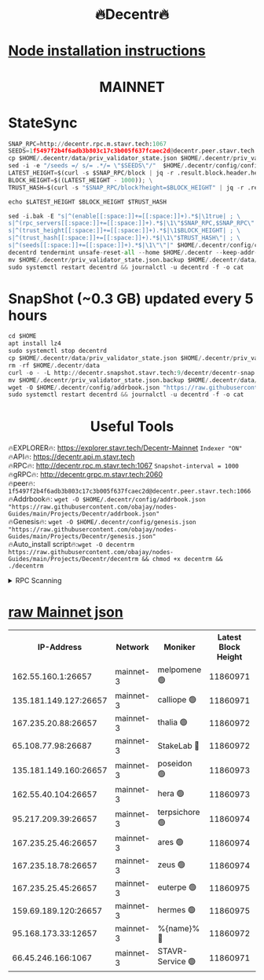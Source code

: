 <h1 align="center"> 🔥Decentr🔥</h1>

[Node installation instructions](https://github.com/obajay/nodes-Guides/tree/main/Projects/Decentr)
=
<h1 align="center"> MAINNET</h1>

# StateSync
```python
SNAP_RPC=http://decentr.rpc.m.stavr.tech:1067
SEEDS=1f5497f2b4f6adb3b803c17c3b005f637fcaec2d@decentr.peer.stavr.tech:1066
cp $HOME/.decentr/data/priv_validator_state.json $HOME/.decentr/priv_validator_state.json.backup
sed -i -e "/seeds =/ s/= .*/= \"$SEEDS\"/"  $HOME/.decentr/config/config.toml
LATEST_HEIGHT=$(curl -s $SNAP_RPC/block | jq -r .result.block.header.height); \
BLOCK_HEIGHT=$((LATEST_HEIGHT - 1000)); \
TRUST_HASH=$(curl -s "$SNAP_RPC/block?height=$BLOCK_HEIGHT" | jq -r .result.block_id.hash)

echo $LATEST_HEIGHT $BLOCK_HEIGHT $TRUST_HASH

sed -i.bak -E "s|^(enable[[:space:]]+=[[:space:]]+).*$|\1true| ; \
s|^(rpc_servers[[:space:]]+=[[:space:]]+).*$|\1\"$SNAP_RPC,$SNAP_RPC\"| ; \
s|^(trust_height[[:space:]]+=[[:space:]]+).*$|\1$BLOCK_HEIGHT| ; \
s|^(trust_hash[[:space:]]+=[[:space:]]+).*$|\1\"$TRUST_HASH\"| ; \
s|^(seeds[[:space:]]+=[[:space:]]+).*$|\1\"\"|" $HOME/.decentr/config/config.toml
decentrd tendermint unsafe-reset-all --home $HOME/.decentr --keep-addr-book
mv $HOME/.decentr/priv_validator_state.json.backup $HOME/.decentr/data/priv_validator_state.json
sudo systemctl restart decentrd && journalctl -u decentrd -f -o cat
```
# SnapShot (~0.3 GB) updated every 5 hours
```python
cd $HOME
apt install lz4
sudo systemctl stop decentrd
cp $HOME/.decentr/data/priv_validator_state.json $HOME/.decentr/priv_validator_state.json.backup
rm -rf $HOME/.decentr/data
curl -o - -L http://decentr.snapshot.stavr.tech:9/decentr/decentr-snap.tar.lz4 | lz4 -c -d - | tar -x -C $HOME/.decentr --strip-components 2
mv $HOME/.decentr/priv_validator_state.json.backup $HOME/.decentr/data/priv_validator_state.json
wget -O $HOME/.decentr/config/addrbook.json "https://raw.githubusercontent.com/obajay/nodes-Guides/main/Projects/Decentr/addrbook.json"
sudo systemctl restart decentrd && journalctl -u decentrd -f -o cat
```

 <h1 align="center"> Useful Tools</h1>

🔥EXPLORER🔥:     https://explorer.stavr.tech/Decentr-Mainnet        `Indexer "ON"` \
🔥API🔥:          https://decentr.api.m.stavr.tech \
🔥RPC🔥:          http://decentr.rpc.m.stavr.tech:1067              `Snapshot-interval = 1000` \
🔥gRPC🔥:         http://decentr.grpc.m.stavr.tech:2060 \
🔥peer🔥:         `1f5497f2b4f6adb3b803c17c3b005f637fcaec2d@decentr.peer.stavr.tech:1066` \
🔥Addrbook🔥:  `wget -O $HOME/.decentr/config/addrbook.json "https://raw.githubusercontent.com/obajay/nodes-Guides/main/Projects/Decentr/addrbook.json"` \
🔥Genesis🔥:  `wget -O $HOME/.decentr/config/genesis.json "https://raw.githubusercontent.com/obajay/nodes-Guides/main/Projects/Decentr/genesis.json"` \
🔥Auto_install script🔥:`wget -O decentrm https://raw.githubusercontent.com/obajay/nodes-Guides/main/Projects/Decentr/decentrm && chmod +x decentrm && ./decentrm`

<details>
<summary>RPC Scanning</summary>

<h2 align="center"> We scan nodes in real time every 4 hours. And we provide the final result of RPC endpoints.
We cannot influence the operation of these nodes in any way. </h2>


```python
If Voting Power is higher than 0 --> then the Node is a validator of the network and may be subject to attack and be a potential threat to the chain.
```
```python
We marked such validators with a red symbol
```

</details>

[raw Mainnet json](https://rpc-check.decentrm.stavr.tech/decentrm/rpc-decentrm-result.json)
=



<table><tr><th>IP-Address</th><th>Network</th><th>Moniker</th><th>Latest Block Height</th><th>Earliest Block Height</th><th>Catching Up</th><th>Tx Index</th><th>Voting Power</th><th>Scan Time</th></tr><tr><td>162.55.160.1:26657</td><td>mainnet-3</td><td>melpomene 🟢</td><td>11860971</td><td>1688950</td><td>False</td><td>on</td><td>0</td><td>2023-12-07T16:49:24.125028125UTC</td></tr><tr><td>135.181.149.127:26657</td><td>mainnet-3</td><td>calliope 🟢</td><td>11860971</td><td>1688950</td><td>False</td><td>on</td><td>0</td><td>2023-12-07T16:49:24.476441376UTC</td></tr><tr><td>167.235.20.88:26657</td><td>mainnet-3</td><td>thalia 🟢</td><td>11860972</td><td>1688950</td><td>False</td><td>on</td><td>0</td><td>2023-12-07T16:49:30.501116295UTC</td></tr><tr><td>65.108.77.98:26687</td><td>mainnet-3</td><td>StakeLab 🔴</td><td>11860972</td><td>1688950</td><td>False</td><td>on</td><td>5264140</td><td>2023-12-07T16:49:30.854642051UTC</td></tr><tr><td>135.181.149.160:26657</td><td>mainnet-3</td><td>poseidon 🟢</td><td>11860973</td><td>1688950</td><td>False</td><td>on</td><td>0</td><td>2023-12-07T16:49:33.516656946UTC</td></tr><tr><td>162.55.40.104:26657</td><td>mainnet-3</td><td>hera 🟢</td><td>11860973</td><td>1688950</td><td>False</td><td>on</td><td>0</td><td>2023-12-07T16:49:35.803234025UTC</td></tr><tr><td>95.217.209.39:26657</td><td>mainnet-3</td><td>terpsichore 🟢</td><td>11860974</td><td>1688950</td><td>False</td><td>on</td><td>0</td><td>2023-12-07T16:49:38.254423713UTC</td></tr><tr><td>167.235.25.46:26657</td><td>mainnet-3</td><td>ares 🟢</td><td>11860974</td><td>1688950</td><td>False</td><td>on</td><td>0</td><td>2023-12-07T16:49:42.660365393UTC</td></tr><tr><td>167.235.18.78:26657</td><td>mainnet-3</td><td>zeus 🟢</td><td>11860974</td><td>1688950</td><td>False</td><td>on</td><td>0</td><td>2023-12-07T16:49:42.920245308UTC</td></tr><tr><td>167.235.25.45:26657</td><td>mainnet-3</td><td>euterpe 🟢</td><td>11860975</td><td>1688950</td><td>False</td><td>on</td><td>0</td><td>2023-12-07T16:49:45.223674529UTC</td></tr><tr><td>159.69.189.120:26657</td><td>mainnet-3</td><td>hermes 🟢</td><td>11860975</td><td>1688950</td><td>False</td><td>on</td><td>0</td><td>2023-12-07T16:49:45.518990711UTC</td></tr><tr><td>95.168.173.33:12657</td><td>mainnet-3</td><td>%{name}% 🔴</td><td>11860972</td><td>8964001</td><td>False</td><td>on</td><td>4130859</td><td>2023-12-07T16:49:25.962800014UTC</td></tr><tr><td>66.45.246.166:1067</td><td>mainnet-3</td><td>STAVR-Service 🟢</td><td>11860971</td><td>11859001</td><td>False</td><td>on</td><td>0</td><td>2023-12-07T16:49:25.303661988UTC</td></tr></table>